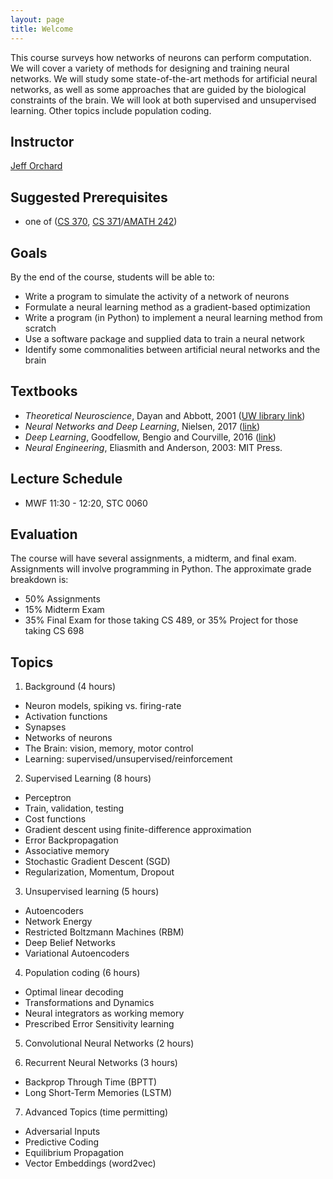 ```yaml
---
layout: page
title: Welcome
---
```


This course surveys how networks of neurons can perform computation. We will cover a variety of methods for designing and training neural networks. We will study some state-of-the-art methods for artificial neural networks, as well as some approaches that are guided by the biological constraints of the brain. We will look at both supervised and unsupervised learning. Other topics include population coding.

## Instructor
[Jeff Orchard](http://cs.uwaterloo.ca/~jorchard)

## Suggested Prerequisites
- one of ([CS 370](http://www.ucalendar.uwaterloo.ca/1920/COURSE/course-CS.html#CS370), [CS 371](http://www.ucalendar.uwaterloo.ca/1920/COURSE/course-CS.html#CS371)/[AMATH 242](http://www.ucalendar.uwaterloo.ca/1920/COURSE/course-AMATH.html#AMATH242))

## Goals
By the end of the course, students will be able to:
- Write a program to simulate the activity of a network of neurons
- Formulate a neural learning method as a gradient-based optimization
- Write a program (in Python) to implement a neural learning method from scratch
- Use a software package and supplied data to train a neural network
- Identify some commonalities between artificial neural networks and the brain

## Textbooks
- *Theoretical Neuroscience*, Dayan and Abbott, 2001 ([UW library link](http://books.scholarsportal.info.proxy.lib.uwaterloo.ca/viewdoc.html?id=/ebooks/ebooks2/pda/2011-12-01/1/11936.9780262041997))
- *Neural Networks and Deep Learning*, Nielsen, 2017 ([link](http://neuralnetworksanddeeplearning.com/index.html))
- *Deep Learning*, Goodfellow, Bengio and Courville, 2016 ([link](http://www.deeplearningbook.org/))
- *Neural Engineering*, Eliasmith and Anderson, 2003: MIT Press.

## Lecture Schedule
- MWF 11:30 - 12:20, STC 0060

## Evaluation
The course will have several assignments, a midterm, and final exam. Assignments will involve programming in Python. The approximate grade breakdown is:
- 50% Assignments
- 15% Midterm Exam
- 35% Final Exam for those taking CS 489, or 35% Project for those taking CS 698

## Topics

1. Background (4 hours)
- Neuron models, spiking vs. firing-rate
- Activation functions
- Synapses
- Networks of neurons
- The Brain: vision, memory, motor control
- Learning: supervised/unsupervised/reinforcement

2. Supervised Learning (8 hours)
- Perceptron
- Train, validation, testing
- Cost functions
- Gradient descent using finite-difference approximation
- Error Backpropagation
- Associative memory
- Stochastic Gradient Descent (SGD)
- Regularization, Momentum, Dropout

3. Unsupervised learning (5 hours)
- Autoencoders
- Network Energy
- Restricted Boltzmann Machines (RBM)
- Deep Belief Networks
- Variational Autoencoders

4. Population coding (6 hours)
- Optimal linear decoding
- Transformations and Dynamics
- Neural integrators as working memory
- Prescribed Error Sensitivity learning

5. Convolutional Neural Networks (2 hours)

6. Recurrent Neural Networks (3 hours)
- Backprop Through Time (BPTT)
- Long Short-Term Memories (LSTM)

7. Advanced Topics (time permitting)
- Adversarial Inputs
- Predictive Coding
- Equilibrium Propagation
- Vector Embeddings (word2vec)



